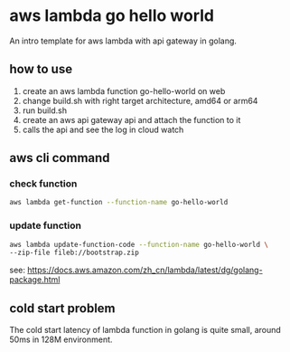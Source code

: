 # aws lambda go hello world
An intro template for aws lambda with api gateway in golang.

## how to use
1. create an aws lambda function go-hello-world on web
2. change build.sh with right target architecture, amd64 or arm64
3. run build.sh
4. create an aws api gateway api and attach the function to it
5. calls the api and see the log in cloud watch

## aws cli command
### check function
```bash
aws lambda get-function --function-name go-hello-world
```

### update function
```bash
aws lambda update-function-code --function-name go-hello-world \
--zip-file fileb://bootstrap.zip
```

see: https://docs.aws.amazon.com/zh_cn/lambda/latest/dg/golang-package.html

## cold start problem
The cold start latency of lambda function in golang is quite small, around 50ms in 128M environment.